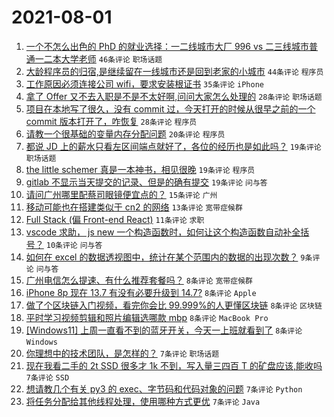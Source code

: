 # 2021-08-01

1. [一个不怎么出色的 PhD 的就业选择：一二线城市大厂 996 vs 二三线城市普通一二本大学老师](https://www.v2ex.com/t/793018) `46条评论` `职场话题`
1. [大龄程序员的归宿,是继续留在一线城市还是回到老家的小城市](https://www.v2ex.com/t/793034) `44条评论` `程序员`
1. [工作原因必须连接公司 wifi，要求安装根证书](https://www.v2ex.com/t/792969) `35条评论` `iPhone`
1. [拿了 Offer 又不去入职是不是不太好啊,问问大家怎么处理的](https://www.v2ex.com/t/792975) `28条评论` `职场话题`
1. [项目在本地写了很久，没有 commit 过，今天打开的时候从很早之前的一个 commit 版本打开了，咋恢复](https://www.v2ex.com/t/793036) `28条评论` `程序员`
1. [请教一个很基础的变量内存分配问题](https://www.v2ex.com/t/793017) `20条评论` `程序员`
1. [都说 JD 上的薪水只看左区间端点就好了，各位的经历也是如此吗？](https://www.v2ex.com/t/792951) `19条评论` `职场话题`
1. [the little schemer 真是一本神书，相见很晚](https://www.v2ex.com/t/792958) `19条评论` `程序员`
1. [gitlab 不显示当天提交的记录、但是的确有提交](https://www.v2ex.com/t/792966) `19条评论` `问与答`
1. [请问广州哪里配蔡司眼镜便宜点的？](https://www.v2ex.com/t/792970) `15条评论` `广州`
1. [移动可能也在搭建类似于 cn2 的网络](https://www.v2ex.com/t/793040) `13条评论` `宽带症候群`
1. [Full Stack (偏 Front-end React)](https://www.v2ex.com/t/792957) `11条评论` `求职`
1. [vscode 求助， js new 一个构造函数时，如何让这个构造函数自动补全括号？](https://www.v2ex.com/t/792955) `10条评论` `问与答`
1. [如何在 excel 的数据透视图中，统计在某个范围内的数据的出现次数？](https://www.v2ex.com/t/792941) `9条评论` `问与答`
1. [广州电信怎么提速、有什么推荐套餐吗？](https://www.v2ex.com/t/793049) `8条评论` `宽带症候群`
1. [iPhone 8p 现在 13.7 有没有必要升级到 14.7?](https://www.v2ex.com/t/793045) `8条评论` `Apple`
1. [做了个区块链入门视频，看完你会比 99.999%的人更懂区块链](https://www.v2ex.com/t/793013) `8条评论` `区块链`
1. [平时学习视频剪辑和照片编辑选哪款 mbp](https://www.v2ex.com/t/792959) `8条评论` `MacBook Pro`
1. [[Windows11] 上周一直看不到的蓝牙开关，今天一上班就看到了](https://www.v2ex.com/t/792942) `8条评论` `Windows`
1. [你理想中的技术团队，是怎样的？](https://www.v2ex.com/t/793027) `7条评论` `职场话题`
1. [现在我看二手的 2t SSD 很多才 1k 不到，写入量三四百 T 的矿盘应该,能收吗](https://www.v2ex.com/t/792988) `7条评论` `SSD`
1. [想请教几个有关 py3 的 exec、字节码和代码对象的问题](https://www.v2ex.com/t/792987) `7条评论` `Python`
1. [将任务分配给其他线程处理，使用哪种方式更优](https://www.v2ex.com/t/792974) `7条评论` `Java`
